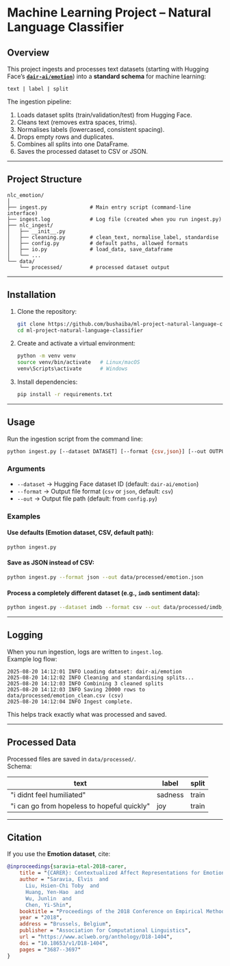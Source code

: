 # Machine Learning Project – Natural Language Classifier  

## Overview  
This project ingests and processes text datasets (starting with Hugging Face’s **[`dair-ai/emotion`](https://huggingface.co/datasets/dair-ai/emotion)**) into a **standard schema** for machine learning:  

```
text | label | split
```

The ingestion pipeline:  
1. Loads dataset splits (train/validation/test) from Hugging Face.  
2. Cleans text (removes extra spaces, trims).  
3. Normalises labels (lowercased, consistent spacing).  
4. Drops empty rows and duplicates.  
5. Combines all splits into one DataFrame.  
6. Saves the processed dataset to CSV or JSON.  

---

## Project Structure  
```
nlc_emotion/
│
├── ingest.py              # Main entry script (command-line interface)
├── ingest.log             # Log file (created when you run ingest.py)
├── nlc_ingest/
│   ├── __init__.py
│   ├── cleaning.py        # clean_text, normalise_label, standardise
│   ├── config.py          # default paths, allowed formats
│   ├── io.py              # load_data, save_dataframe
│   └── ...
└── data/
    └── processed/         # processed dataset output
```

---

## Installation  

1. Clone the repository:  
   ```bash
   git clone https://github.com/bushaiba/ml-project-natural-language-classifier.git
   cd ml-project-natural-language-classifier
   ```

2. Create and activate a virtual environment:  
   ```bash
   python -m venv venv
   source venv/bin/activate   # Linux/macOS
   venv\Scripts\activate      # Windows
   ```

3. Install dependencies:  
   ```bash
   pip install -r requirements.txt
   ```

---

## Usage  

Run the ingestion script from the command line:

```bash
python ingest.py [--dataset DATASET] [--format {csv,json}] [--out OUTPUT_PATH]
```

### Arguments
- `--dataset` → Hugging Face dataset ID (default: `dair-ai/emotion`)  
- `--format`  → Output file format (`csv` or `json`, default: `csv`)  
- `--out`     → Output file path (default: from `config.py`)  

### Examples  

#### Use defaults (Emotion dataset, CSV, default path):  
```bash
python ingest.py
```

#### Save as JSON instead of CSV:  
```bash
python ingest.py --format json --out data/processed/emotion.json
```

#### Process a completely different dataset (e.g., `imdb` sentiment data):  
```bash
python ingest.py --dataset imdb --format csv --out data/processed/imdb_clean.csv
```

---

## Logging  
When you run ingestion, logs are written to `ingest.log`.  
Example log flow:  
```
2025-08-20 14:12:01 INFO Loading dataset: dair-ai/emotion
2025-08-20 14:12:02 INFO Cleaning and standardising splits...
2025-08-20 14:12:03 INFO Combining 3 cleaned splits
2025-08-20 14:12:03 INFO Saving 20000 rows to data/processed/emotion_clean.csv (csv)
2025-08-20 14:12:04 INFO Ingest complete.
```

This helps track exactly what was processed and saved.

---

## Processed Data  
Processed files are saved in `data/processed/`.  
Schema:  

| text                                        | label    | split   |
|---------------------------------------------|----------|---------|
| "i didnt feel humiliated"                   | sadness  | train   |
| "i can go from hopeless to hopeful quickly" | joy      | train   |

---

## Citation  

If you use the **Emotion dataset**, cite:  

```bibtex
@inproceedings{saravia-etal-2018-carer,
    title = "{CARER}: Contextualized Affect Representations for Emotion Recognition",
    author = "Saravia, Elvis  and
      Liu, Hsien-Chi Toby  and
      Huang, Yen-Hao  and
      Wu, Junlin  and
      Chen, Yi-Shin",
    booktitle = "Proceedings of the 2018 Conference on Empirical Methods in Natural Language Processing",
    year = "2018",
    address = "Brussels, Belgium",
    publisher = "Association for Computational Linguistics",
    url = "https://www.aclweb.org/anthology/D18-1404",
    doi = "10.18653/v1/D18-1404",
    pages = "3687--3697"
}
```
